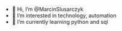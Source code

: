 - 👋 Hi, I’m @MarcinSlusarczyk
- 👀 I’m interested in technology, automation
- 🌱 I’m currently learning python and sql


<!---
MarcinSlusarczyk/MarcinSlusarczyk is a ✨ special ✨ repository because its `README.md` (this file) appears on your GitHub profile.
You can click the Preview link to take a look at your changes.
--->
